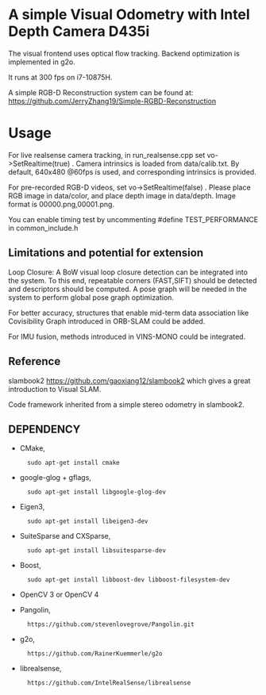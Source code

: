 # A simple Visual Odometry with Intel Depth Camera D435i

The visual frontend uses optical flow tracking. Backend optimization is implemented in g2o.

It runs at 300 fps on i7-10875H.

A simple RGB-D Reconstruction system can be found at: https://github.com/JerryZhang19/Simple-RGBD-Reconstruction


# Usage
For live realsense camera tracking, in run_realsense.cpp set vo->SetRealtime(true) .
Camera intrinsics is loaded from data/calib.txt. By default, 640x480 @60fps is used, and corresponding intrinsics is provided.

For pre-recorded RGB-D videos, set vo->SetRealtime(false) .
Please place RGB image in data/color, and place depth image in data/depth. Image format is 00000.png,00001.png.

You can enable timing test by uncommenting #define TEST_PERFORMANCE in common_include.h

## Limitations and potential for extension
Loop Closure: A BoW visual loop closure detection can be integrated into the system. To this end, repeatable corners (FAST,SIFT) should be detected and descriptors should be computed. A pose graph will be needed in the system to perform global pose graph optimization.

For better accuracy, structures that enable mid-term data association like Covisibility Graph introduced in ORB-SLAM could be added.

For IMU fusion, methods introduced in VINS-MONO could be integrated.

## Reference
slambook2 https://github.com/gaoxiang12/slambook2 which gives a great introduction to Visual SLAM.

Code framework inherited from a simple stereo odometry in slambook2.


## DEPENDENCY

* CMake,

        sudo apt-get install cmake

* google-glog + gflags,

        sudo apt-get install libgoogle-glog-dev
        
* Eigen3,

        sudo apt-get install libeigen3-dev

* SuiteSparse and CXSparse,

        sudo apt-get install libsuitesparse-dev

* Boost,

        sudo apt-get install libboost-dev libboost-filesystem-dev
        
* OpenCV 3 or OpenCV 4

* Pangolin, 

        https://github.com/stevenlovegrove/Pangolin.git
        
* g2o, 

        https://github.com/RainerKuemmerle/g2o
        
* librealsense, 

        https://github.com/IntelRealSense/librealsense
       
      
